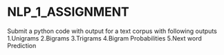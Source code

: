 # NLP_1_ASSIGNMENT
Submit a python code with output for a text corpus with following outputs 1.Unigrams 2.Bigrams 3.Trigrams 4.Bigram Probabilities 5.Next word Prediction
